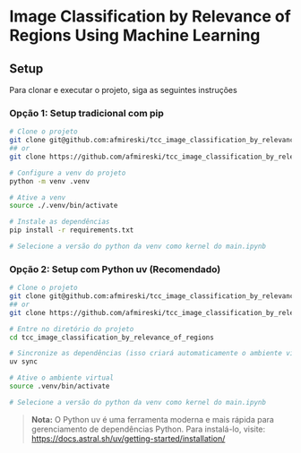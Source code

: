 # Image Classification by Relevance of Regions Using Machine Learning


## Setup
Para clonar e executar o projeto, siga as seguintes instruções

### Opção 1: Setup tradicional com pip

```bash
# Clone o projeto
git clone git@github.com:afmireski/tcc_image_classification_by_relevance_of_regions.git 
## or
git clone https://github.com/afmireski/tcc_image_classification_by_relevance_of_regions.git

# Configure a venv do projeto
python -m venv .venv    

# Ative a venv
source ./.venv/bin/activate

# Instale as dependências
pip install -r requirements.txt

# Selecione a versão do python da venv como kernel do main.ipynb
```

### Opção 2: Setup com Python uv (Recomendado)

```bash
# Clone o projeto
git clone git@github.com:afmireski/tcc_image_classification_by_relevance_of_regions.git 
## or
git clone https://github.com/afmireski/tcc_image_classification_by_relevance_of_regions.git

# Entre no diretório do projeto
cd tcc_image_classification_by_relevance_of_regions

# Sincronize as dependências (isso criará automaticamente o ambiente virtual)
uv sync

# Ative o ambiente virtual
source .venv/bin/activate

# Selecione a versão do python da venv como kernel do main.ipynb
```

> **Nota:** O Python uv é uma ferramenta moderna e mais rápida para gerenciamento de dependências Python. Para instalá-lo, visite: https://docs.astral.sh/uv/getting-started/installation/